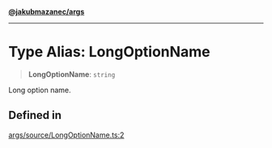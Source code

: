 [**@jakubmazanec/args**](../README.md)

---

# Type Alias: LongOptionName

> **LongOptionName**: `string`

Long option name.

## Defined in

[args/source/LongOptionName.ts:2](https://github.com/jakubmazanec/tools/blob/4bb343d3736e4f9f11a014de3241c6054262151e/packages/args/source/LongOptionName.ts#L2)
